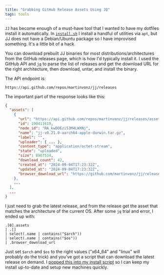 ```yaml
---
title: "Grabbing GitHub Release Assets Using JQ"
tags: tools
---
```


`JJ` has become enough of a must-have tool that I wanted to have my dotfiles install it automatically. In [`install.sh`][install.sh] I install a handful of utilities via `apt`, but JJ does not have a Debian/Ubuntu package so I have improvised something. It's a little bit of a hack.

[install.sh]: https://codeberg.org/willhbr/dotfiles/src/branch/main/install.sh

You can download prebuilt JJ binaries for most distributions/architectures from the GitHub releases page, which is how I'd typically install it. I used the GitHub API and [`jq`](https://github.com/jqlang/jq) to parse the list of releases and get the download URL for the right architecture, then download, untar, and install the binary.

The API endpoint is:

```
https://api.github.com/repos/martinvonz/jj/releases
```

The important part of the response looks like this:

```json
{
  "assets": [
    {
      "url": "https://api.github.com/repos/martinvonz/jj/releases/assets/190411619",
      "id": 190411619,
      "node_id": "RA_kwDOEzi53M4LWXNj",
      "name": "jj-v0.21.0-aarch64-apple-darwin.tar.gz",
      "label": "",
      "uploader": { ... },
      "content_type": "application/octet-stream",
      "state": "uploaded",
      "size": 8907534,
      "download_count": 42,
      "created_at": "2024-09-04T17:23:32Z",
      "updated_at": "2024-09-04T17:23:32Z",
      "browser_download_url": "https://github.com/martinvonz/jj/releases/download/v0.21.0/jj-v0.21.0-aarch64-apple-darwin.tar.gz"
    },
    ...
  ],
  ...
}
```

I just need to grab the latest release, and from the release get the asset that matches the architecture of the current OS. After some `jq` trial and error, I ended up with:

```
.[0].assets
| .[]
| select(.name | contains("$arch"))
| select(.name | contains("$os"))
| .browser_download_url
```

Just set `$arch` and `$os` to the right values ("x64_64" and "linux" will probably do the trick) and you've got a script that can download the latest release on demand. I [popped this into my install script](https://codeberg.org/willhbr/dotfiles/src/commit/8602f53addbb51e77a27897fef1eba074a826f08/install.sh#L15-L33) so I can keep my install up-to-date and setup new machines quickly.

